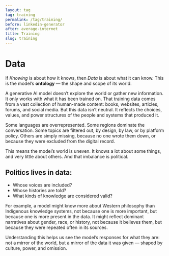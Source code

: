 ```yaml
---
layout: tag
tag: training
permalink: /tag/training/
before: linkedin-generator
after: average-internet
title: Training
slug: training
---
```


# Data

If *Knowing* is about how it knows, then *Data* is about what it can know. This is the model’s **ontology** — the shape and scope of its world.

A generative AI model doesn’t explore the world or gather new information. It only works with what it has been trained on. That training data comes from a vast collection of human-made content: books, websites, articles, forums, and social media. But this data isn’t neutral. It reflects the choices, values, and power structures of the people and systems that produced it.

Some languages are overrepresented. Some regions dominate the conversation. Some topics are filtered out, by design, by law, or by platform policy. Others are simply missing, because no one wrote them down, or because they were excluded from the digital record.

This means the model’s world is uneven. It knows a lot about some things, and very little about others. And that imbalance is political.

## Politics lives in data:
- Whose voices are included?
- Whose histories are told?
- What kinds of knowledge are considered valid?

For example, a model might know more about Western philosophy than Indigenous knowledge systems, not because one is more important, but because one is more present in the data. It might reflect dominant narratives about gender, race, or history, not because it believes them, but because they were repeated often in its sources.

Understanding this helps us see the model’s responses for what they are: not a mirror of the world, but a mirror of the data it was given — shaped by culture, power, and omission.
